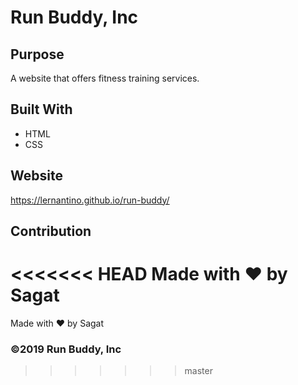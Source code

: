 # Run Buddy, Inc

## Purpose
A website that offers fitness training services. 

## Built With
* HTML
* CSS

## Website
https://lernantino.github.io/run-buddy/

## Contribution
<<<<<<< HEAD
Made with ❤️ by Sagat
=======
Made with ❤️ by Sagat

### ©️2019 Run Buddy, Inc 
>>>>>>> master
